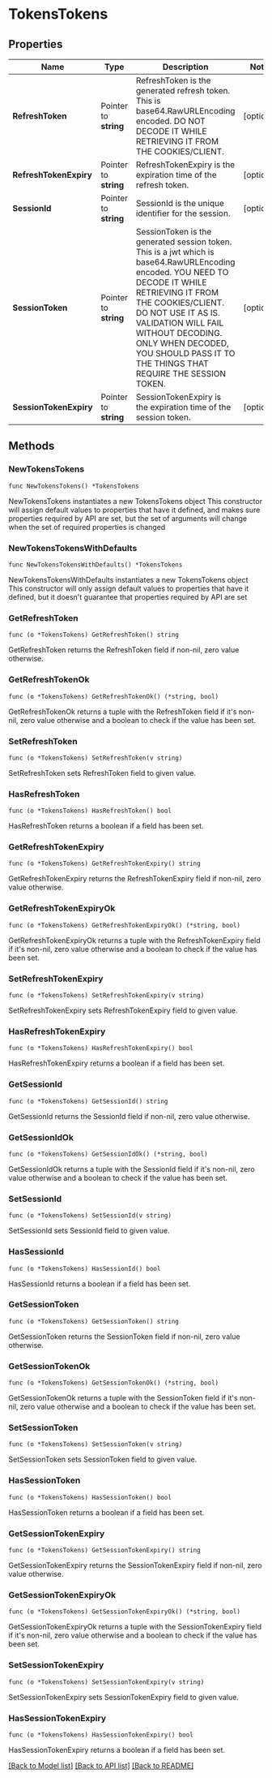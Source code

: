 # TokensTokens

## Properties

Name | Type | Description | Notes
------------ | ------------- | ------------- | -------------
**RefreshToken** | Pointer to **string** | RefreshToken is the generated refresh token.  This is base64.RawURLEncoding encoded. DO NOT DECODE IT WHILE RETRIEVING IT FROM THE COOKIES/CLIENT. | [optional] 
**RefreshTokenExpiry** | Pointer to **string** | RefreshTokenExpiry is the expiration time of the refresh token. | [optional] 
**SessionId** | Pointer to **string** | SessionId is the unique identifier for the session. | [optional] 
**SessionToken** | Pointer to **string** | SessionToken is the generated session token.  This is a jwt which is base64.RawURLEncoding encoded. YOU NEED TO DECODE IT WHILE RETRIEVING IT FROM THE COOKIES/CLIENT. DO NOT USE IT AS IS. VALIDATION WILL FAIL WITHOUT DECODING. ONLY WHEN DECODED, YOU SHOULD PASS IT TO THE THINGS THAT REQUIRE THE SESSION TOKEN. | [optional] 
**SessionTokenExpiry** | Pointer to **string** | SessionTokenExpiry is the expiration time of the session token. | [optional] 

## Methods

### NewTokensTokens

`func NewTokensTokens() *TokensTokens`

NewTokensTokens instantiates a new TokensTokens object
This constructor will assign default values to properties that have it defined,
and makes sure properties required by API are set, but the set of arguments
will change when the set of required properties is changed

### NewTokensTokensWithDefaults

`func NewTokensTokensWithDefaults() *TokensTokens`

NewTokensTokensWithDefaults instantiates a new TokensTokens object
This constructor will only assign default values to properties that have it defined,
but it doesn't guarantee that properties required by API are set

### GetRefreshToken

`func (o *TokensTokens) GetRefreshToken() string`

GetRefreshToken returns the RefreshToken field if non-nil, zero value otherwise.

### GetRefreshTokenOk

`func (o *TokensTokens) GetRefreshTokenOk() (*string, bool)`

GetRefreshTokenOk returns a tuple with the RefreshToken field if it's non-nil, zero value otherwise
and a boolean to check if the value has been set.

### SetRefreshToken

`func (o *TokensTokens) SetRefreshToken(v string)`

SetRefreshToken sets RefreshToken field to given value.

### HasRefreshToken

`func (o *TokensTokens) HasRefreshToken() bool`

HasRefreshToken returns a boolean if a field has been set.

### GetRefreshTokenExpiry

`func (o *TokensTokens) GetRefreshTokenExpiry() string`

GetRefreshTokenExpiry returns the RefreshTokenExpiry field if non-nil, zero value otherwise.

### GetRefreshTokenExpiryOk

`func (o *TokensTokens) GetRefreshTokenExpiryOk() (*string, bool)`

GetRefreshTokenExpiryOk returns a tuple with the RefreshTokenExpiry field if it's non-nil, zero value otherwise
and a boolean to check if the value has been set.

### SetRefreshTokenExpiry

`func (o *TokensTokens) SetRefreshTokenExpiry(v string)`

SetRefreshTokenExpiry sets RefreshTokenExpiry field to given value.

### HasRefreshTokenExpiry

`func (o *TokensTokens) HasRefreshTokenExpiry() bool`

HasRefreshTokenExpiry returns a boolean if a field has been set.

### GetSessionId

`func (o *TokensTokens) GetSessionId() string`

GetSessionId returns the SessionId field if non-nil, zero value otherwise.

### GetSessionIdOk

`func (o *TokensTokens) GetSessionIdOk() (*string, bool)`

GetSessionIdOk returns a tuple with the SessionId field if it's non-nil, zero value otherwise
and a boolean to check if the value has been set.

### SetSessionId

`func (o *TokensTokens) SetSessionId(v string)`

SetSessionId sets SessionId field to given value.

### HasSessionId

`func (o *TokensTokens) HasSessionId() bool`

HasSessionId returns a boolean if a field has been set.

### GetSessionToken

`func (o *TokensTokens) GetSessionToken() string`

GetSessionToken returns the SessionToken field if non-nil, zero value otherwise.

### GetSessionTokenOk

`func (o *TokensTokens) GetSessionTokenOk() (*string, bool)`

GetSessionTokenOk returns a tuple with the SessionToken field if it's non-nil, zero value otherwise
and a boolean to check if the value has been set.

### SetSessionToken

`func (o *TokensTokens) SetSessionToken(v string)`

SetSessionToken sets SessionToken field to given value.

### HasSessionToken

`func (o *TokensTokens) HasSessionToken() bool`

HasSessionToken returns a boolean if a field has been set.

### GetSessionTokenExpiry

`func (o *TokensTokens) GetSessionTokenExpiry() string`

GetSessionTokenExpiry returns the SessionTokenExpiry field if non-nil, zero value otherwise.

### GetSessionTokenExpiryOk

`func (o *TokensTokens) GetSessionTokenExpiryOk() (*string, bool)`

GetSessionTokenExpiryOk returns a tuple with the SessionTokenExpiry field if it's non-nil, zero value otherwise
and a boolean to check if the value has been set.

### SetSessionTokenExpiry

`func (o *TokensTokens) SetSessionTokenExpiry(v string)`

SetSessionTokenExpiry sets SessionTokenExpiry field to given value.

### HasSessionTokenExpiry

`func (o *TokensTokens) HasSessionTokenExpiry() bool`

HasSessionTokenExpiry returns a boolean if a field has been set.


[[Back to Model list]](../README.md#documentation-for-models) [[Back to API list]](../README.md#documentation-for-api-endpoints) [[Back to README]](../README.md)


